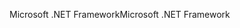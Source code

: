 <span data-ttu-id="2ac16-101">Microsoft .NET Framework</span><span class="sxs-lookup"><span data-stu-id="2ac16-101">Microsoft .NET Framework</span></span>